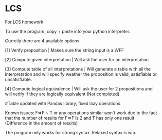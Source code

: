 # LCS
For LCS homework

To use the program, copy + paste into your python interpreter.

Curretly there are 4 available options:

[1] Verify proposition | Makes sure the string input is a WFF

[2] Compute given interpretation | Will ask the user for an interpretation

[3] Compute table of all interpretations | Will generate a table with all the interpretation and will specify weather the proposition is valid, satisfiable or unsatisfiable.

[4] Compute logical equivalence | Will ask the user for 2 propositions and will verify if they are logically equivalent (Not completed)


#Table updated with Pandas library, fixed lazy operations.

Known issues:
  F=>F ~ T  or any operations similar won't work due to the fact that the number of results for F=>F is 2 and T has only one result. (Difference in the amount of results)
  
  The program only works for strong syntax.
  Relaxed syntax is wip.
  
